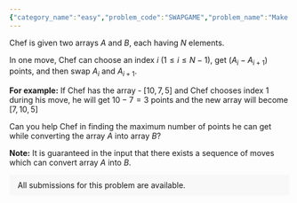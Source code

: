 ```yaml
---
{"category_name":"easy","problem_code":"SWAPGAME","problem_name":"Make that Array!","problemComponents":{"constraints":"- $1 \\leq T \\leq 5 \\cdot 10^4$\n- $2 \\leq N \\leq 5 \\cdot 10^5$\n- $1 \\leq A_i \\leq 10^5$\n- $1 \\leq B_i \\leq 10^5$\n- The sum of $N$ over all test cases does not exceed $5 \\cdot 10^5$\n","constraintsState":true,"subtasks":"","subtasksState":false,"inputFormat":"- The first line of input contains a single integer $T$, denoting the number of testcases. The description of the $T$ testcases follows.\n- The first line of each test case contains a single integer $N$ denoting the number of elements in $A$ and $B$.\n- The second line of each test case contains $N$ space separated integers $A_1, A_2,..., A_N$.\n- The third line of each test case contains $N$ space separated integers $B_1, B_2,..., B_N$.\n","inputFormatState":true,"outputFormat":"For each test case, print a single line containing one integer, which is the maximum number of points that Chef can get while converting the array $A$ into array $B$","outputFormatState":true,"sampleTestCases":{"0":{"id":1,"input":"3\n2\n1 2\n2 1\n3\n3 2 1\n1 2 3\n3\n1 2 3\n1 2 3","output":"-1\n4\n0","explanation":"**Test Case $1$:** Chef can choose $i = 1$ in the first move, get $1 - 2 = -1$ points and swap $A_1$ and $A_2$. After this move, $A$ is converted into $B$. We can prove that there exists no other sequence of moves which can result in higher score while converting $A$ into $B$.\n\n**Test Case $2$:** One possible sequence of moves is the following:\n- Choose $i = 2$. Total points $= 1$, and $A$ will become $[3, 1, 2]$.\n- Choose $i = 1$. Total points $= 1 + 2$, and $A$ will become $[1, 3, 2]$.\n- Choose $i = 2$. Total points $= 1 + 2 + 1$, and $A$ will become $[1, 2, 3]$.\n\nThere are other possible sequences of moves which can result in total $4$ points, but no such sequence exists which can result in more than $4$ points, and simultaneously convert $A$ into $B$.\n","isDeleted":false}}},"video_editorial_url":"https://youtu.be/5YgqZq8wyXE","languages_supported":{"0":"CPP14","1":"C","2":"JAVA","3":"PYTH 3.6","4":"CPP17","5":"PYTH","6":"PYP3","7":"CS2","8":"ADA","9":"PYPY","10":"TEXT","11":"PAS fpc","12":"NODEJS","13":"RUBY","14":"PHP","15":"GO","16":"HASK","17":"TCL","18":"PERL","19":"SCALA","20":"LUA","21":"kotlin","22":"BASH","23":"JS","24":"LISP sbcl","25":"rust","26":"PAS gpc","27":"BF","28":"CLOJ","29":"R","30":"D","31":"CAML","32":"FORT","33":"ASM","34":"swift","35":"FS","36":"WSPC","37":"LISP clisp","38":"SQL","39":"SCM guile","40":"PERL6","41":"ERL","42":"CLPS","43":"ICK","44":"NICE","45":"PRLG","46":"ICON","47":"COB","48":"SCM chicken","49":"PIKE","50":"SCM qobi","51":"ST","52":"SQLQ","53":"NEM"},"max_timelimit":1,"source_sizelimit":50000,"problem_author":"lavish315","problem_tester":"","date_added":"23-09-2021","tags":{"0":"easy","1":"lavish315","2":"start13"},"problem_difficulty_level":"Unavailable","best_tag":"","editorial_url":"https://discuss.codechef.com/problems/SWAPGAME","time":{"view_start_date":1632663002,"submit_start_date":1632663002,"visible_start_date":1632663002,"end_date":1735669800},"is_direct_submittable":false,"problemDiscussURL":"https://discuss.codechef.com/search?q=SWAPGAME","is_proctored":false,"visitedContests":{},"layout":"problem"}
---
```

Chef is given two arrays $A$ and $B$, each having $N$ elements.

In one move, Chef can choose an index $i$ $(1 \leq i \leq N-1$), get $(A_i - A_{i+1})$ points, and then swap $A_i$ and $A_{i+1}$.

**For example:** If Chef has the array - $[10, 7,5]$ and Chef chooses index $1$ during his move, he will get $10 - 7 = 3$ points and the new array will become $[7 , 10 ,5]$

Can you help Chef in finding the maximum number of points he can get while converting the array $A$ into array $B$?

$\textbf{Note:}$ It is guaranteed in the input that there exists a sequence of moves which can convert array $A$ into $B$.
<aside style='background: #f8f8f8;padding: 10px 15px;'><div>All submissions for this problem are available.</div></aside>